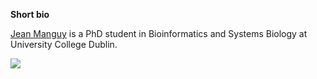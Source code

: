 **Short bio**

[Jean Manguy](https://twitter.com/jeanmanguy) is a PhD student in Bioinformatics and Systems Biology at University College Dublin. 

![](https://github.com/carpentries/carpentrycon/blob/master/ShortBio/profile_picture/JeanManguy.png)
